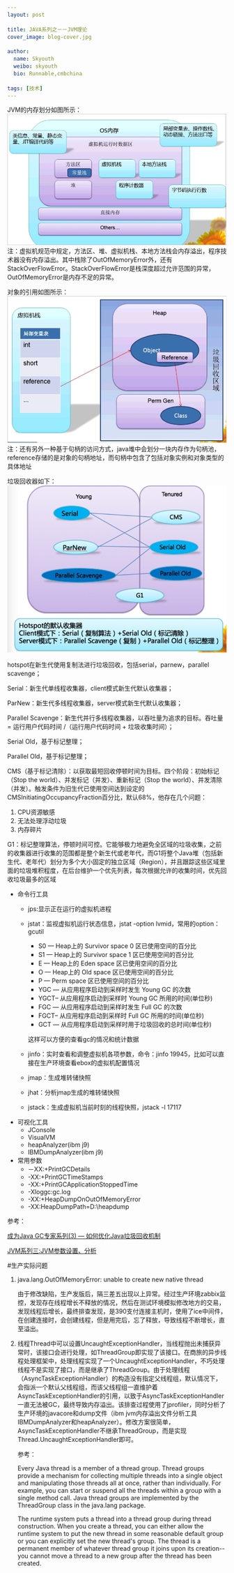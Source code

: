 ```yaml
---
layout: post

title: JAVA系列之－－JVM理论
cover_image: blog-cover.jpg

author:
  name: Skyouth
  weibo: skyouth
  bio: Runnable,cmbchina
  
tags: [技术]
---
```

JVM的内存划分如图所示：
<img src='/images/jvm.png'>
注：虚拟机规范中规定，方法区、堆、虚拟机栈、本地方法栈会内存溢出，程序技术器没有内存溢出。其中栈除了OutOfMemoryError外，还有StackOverFlowError。StackOverFlowError是栈深度超过允许范围的异常，OutOfMemoryError是内存不足的异常。

对象的引用如图所示：
<img src='/images/jvm2.png'>
注：还有另外一种基于句柄的访问方式，java堆中会划分一块内存作为句柄池，reference存储的是对象的句柄地址，而句柄中包含了包括对象实例和对象类型的具体地址

垃圾回收器如下：
<img src='/images/jvm3.png'>

hotspot在新生代使用复制法进行垃圾回收，包括serial，parnew，parallel scavenge；

Serial：新生代单线程收集器，client模式新生代默认收集器；

ParNew：新生代多线程收集器，server模式新生代默认收集器；

Parallel Scavenge：新生代并行多线程收集器，以吞吐量为追求的目标。吞吐量= 运行用户代码时间 /（运行用户代码时间 + 垃圾收集时间）；

Serial Old，基于标记整理；

Parallel Old，基于标记整理；

CMS（基于标记清除）：以获取最短回收停顿时间为目标。四个阶段：初始标记（Stop the world）、并发标记（并发）、重新标记（Stop the world）、并发清除（并发）。触发条件为旧生代已使用空间达到设定的CMSInitiatingOccupancyFraction百分比，默认68%，他存在几个问题：

1. CPU资源敏感
2. 无法处理浮动垃圾
3. 内存碎片

G1：标记整理算法，停顿时间可控。它能够极力地避免全区域的垃圾收集，之前的收集器进行收集的范围都是整个新生代或老年代，而G1将整个Java堆（包括新生代、老年代）划分为多个大小固定的独立区域（Region），并且跟踪这些区域里面的垃圾堆积程度，在后台维护一个优先列表，每次根据允许的收集时间，优先回收垃圾最多的区域

* 命令行工具
	- jps:显示正在运行的虚拟机进程
	- jstat：监视虚拟机运行状态信息，jstat -option lvmid，常用的option：gcutil
		+ S0  — Heap上的 Survivor space 0 区已使用空间的百分比
		+ S1  — Heap上的 Survivor space 1 区已使用空间的百分比
		+ E   — Heap上的 Eden space 区已使用空间的百分比
		+ O   — Heap上的 Old space 区已使用空间的百分比
		+ P   — Perm space 区已使用空间的百分比
		+ YGC — 从应用程序启动到采样时发生 Young GC 的次数
		+ YGCT– 从应用程序启动到采样时 Young GC 所用的时间(单位秒)
		+ FGC — 从应用程序启动到采样时发生 Full GC 的次数
		+ FGCT– 从应用程序启动到采样时 Full GC 所用的时间(单位秒)
		+ GCT — 从应用程序启动到采样时用于垃圾回收的总时间(单位秒)

		这样可以方便的查看gc的情况和统计数据
	- jinfo：实时查看和调整虚拟机各项参数，命令：jinfo 19945，比如可以直接在生产环境查看ebox的虚拟机配置情况
	- jmap：生成堆转储快照
	- jhat：分析jmap生成的堆转储快照
	- jstack：生成虚拟机当前时刻的线程快照，jstack -l 17117
* 可视化工具
	- JConsole
	- VisualVM
	- heapAnalyzer(ibm j9)
	- IBMDumpAnalyzer(ibm j9)
* 常用参数
	- －XX:+PrintGCDetails
	- -XX:+PrintGCTimeStamps
	- -XX:+PrintGCApplicationStoppedTime
	- -Xloggc:gc.log
	- -XX:+HeapDumpOnOutOfMemoryError
	- -XX:HeapDumpPath=D:\heapdump

参考：

<a href='http://www.360doc.com/content/13/0305/10/15643_269388816.shtml'>成为Java GC专家系列(3) — 如何优化Java垃圾回收机制</a>

<a href='http://www.cnblogs.com/redcreen/archive/2011/05/04/2037057.html'>JVM系列三:JVM参数设置、分析</a>

#生产实际问题

1. java.lang.OutOfMemoryError: unable to create new native thread

	由于修改缺陷，生产发版后，隔三差五出现以上异常。经过生产环境zabbix监控，发现存在线程增长不释放的情况，然后在测试环境模拟修改地方的交易，发现线程后增长，最终排查发现，是390支付连接主机时，使用了ice中间件，在创建连接时，会创建线程，但是用完后，忘了释放，导致线程不断增长，直至溢出。

2. 线程Thread中可以设置UncaughtExceptionHandler，当线程抛出未捕获异常时，该接口会进行处理，如ThreadGroup即实现了该接口。在商旅的异步线程处理框架中，处理线程实现了一个UncaughtExceptionHandler，不巧处理线程不是实现了接口，而是继承了ThreadGroup。由于处理线程（AsyncTaskExceptionHandler）的构造没有指定父线程组，默认情况下，会指派一个默认父线程组，而该父线程组一直维护着AsyncTaskExceptionHandler的引用，以致于AsyncTaskExceptionHandler一直无法被GC，最终导致内存溢出。该排查过程使用了jprofiler，同时分析了生产环境的javacore和dump文件（ibm jvm内存溢出文件分析工具IBMDumpAnalyzer和heapAnalyzer）。修改方案很简单，AsyncTaskExceptionHandler不继承ThreadGroup，而是实现Thread.UncaughtExceptionHandler即可。

	参考：

	Every Java thread is a member of a thread group. Thread groups provide a mechanism for collecting multiple threads into a single object and manipulating those threads all at once, rather than individually. For example, you can start or suspend all the threads within a group with a single method call. Java thread groups are implemented by the ThreadGroup class in the java.lang package.

	The runtime system puts a thread into a thread group during thread construction. When you create a thread, you can either allow the runtime system to put the new thread in some reasonable default group or you can explicitly set the new thread's group. The thread is a permanent member of whatever thread group it joins upon its creation--you cannot move a thread to a new group after the thread has been created.




